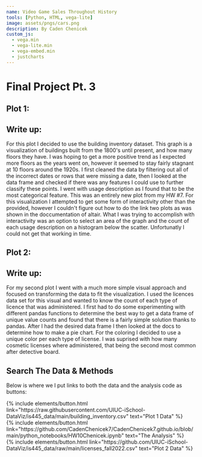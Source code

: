 ```yaml
---
name: Video Game Sales Throughout History
tools: [Python, HTML, vega-lite]
image: assets/pngs/cars.png
description: By Caden Chenicek
custom_js:
  - vega.min
  - vega-lite.min
  - vega-embed.min
  - justcharts
---
```



# Final Project Pt. 3

## Plot 1:

<vegachart schema-url="{{ site.baseurl }}/assets/json/floors_per_year.json" style="width: 100%"></vegachart>

<vegachart schema-url="{{ site.baseurl }}/assets/json/count.json" style="width: 100%"></vegachart>

## Write up:

For this plot I decided to use the building inventory dataset. This graph is a visualization of buildings built from the 1800's until present, and how many floors they have. I was hoping to get a more positive trend as I expected more floors as the years went on, however it seemed to stay fairly stagnant at 10 floors around the 1920s. I first cleaned the data by filtering out all of the incorrect dates or rows that were missing a date, then I looked at the data frame and checked if there was any features I could use to further classify these points. I went with usage description as I found that to be the most categorical feature. This was an entirely new plot from my HW #7. For this visualization I attempted to get some form of interactivity other than the provided, however I couldn't figure out how to do the link two plots as was shown in the doccumentation of altair. What I was trying to accomplish with interactivity was an option to select an area of the graph and the count of each usage description on a histogram below the scatter. Unfortunatly I could not get that working in time.

## Plot 2:

<vegachart schema-url="{{ site.baseurl }}/assets/json/pie_chart.json" style="width: 100%"></vegachart>

## Write up:

For my second plot I went with a much more simple visual approach and focused on transforming the data to fit the visualization. I used the licences data set for this visual and wanted to know the count of each type of licence that was administered. I first had to do some experimenting with different pandas functions to determine the best way to get a data frame of unique value counts and found that there is a fairly simple solution thanks to pandas. After I had the desired data frame I then looked at the docs to determine how to make a pie chart. For the coloring I decided to use a unique color per each type of license. I was suprised with how many cosmetic licenses where administered, that being the second most common after detective board.

## Search The Data & Methods

Below is where we I put links to both the data and the analysis code as buttons:

<!-- these are written in a combo of html and liquid --> 

<div class="left">
{% include elements/button.html link="https://raw.githubusercontent.com/UIUC-iSchool-DataViz/is445_data/main/building_inventory.csv" text="Plot 1 Data" %}
</div>

<div class="right">
{% include elements/button.html link="https://github.com/CadenChenicek7/CadenChenicek7.github.io/blob/main/python_notebooks/HW10Chenicek.ipynb" text="The Analysis" %}
</div>

<div class="left">
{% include elements/button.html link="https://github.com/UIUC-iSchool-DataViz/is445_data/raw/main/licenses_fall2022.csv" text="Plot 2 Data" %}
</div>
